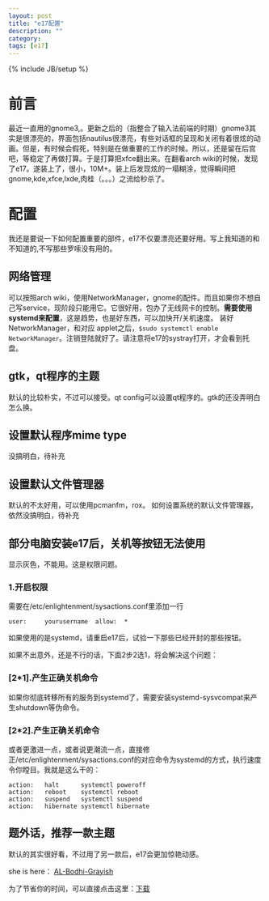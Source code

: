 ```yaml
---
layout: post
title: "e17配置"
description: ""
category: 
tags: [e17]
---
```

{% include JB/setup %}

# 前言
最近一直用的gnome3,。更新之后的（指整合了输入法前端的时期）gnome3其实是很漂亮的，界面包括nautilus很漂亮，有些对话框的呈现和关闭有着很炫的动画。但是，有时候会假死，特别是在做重要的工作的时候。所以，还是留在后宫吧，等稳定了再做打算。于是打算把xfce翻出来。在翻看arch wiki的时候，发现了e17。遂装上了，很小，10M+。装上后发现炫的一塌糊涂，觉得瞬间把gnome,kde,xfce,lxde,肉桂（。。。）之流给秒杀了。
# 配置
我还是要说一下如何配置重要的部件，e17不仅要漂亮还要好用。写上我知道的和不知道的,不写那些罗嗦没有用的。
## 网络管理
可以按照arch wiki，使用NetworkManager，gnome的配件。而且如果你不想自己写service，现阶段只能用它。它很好用，包办了无线网卡的控制。__需要使用systemd来配置__，这是趋势，也是好东西，可以加快开/关机速度。
装好NetworkManager，和对应 applet之后，`$sudo systemctl enable NetworkManager`。注销登陆就好了。请注意将e17的systray打开，才会看到托盘。
## gtk，qt程序的主题
默认的比较朴实，不过可以接受。qt config可以设置qt程序的。gtk的还没弄明白怎么换。
## 设置默认程序mime type
没搞明白，待补充
## 设置默认文件管理器
默认的不太好用，可以使用pcmanfm，rox。
如何设置系统的默认文件管理器，依然没搞明白，待补充
## 部分电脑安装e17后，关机等按钮无法使用
显示灰色，不能用。这是权限问题。
### 1.开启权限
需要在/etc/enlightenment/sysactions.conf里添加一行

`user:     yourusername  allow:  *`

如果使用的是systemd，请重启e17后，试验一下那些已经开封的那些按钮。

如果不出意外，还是不行的话，下面2步2选1，将会解决这个问题：
### [2*1].产生正确关机命令
如果你彻底转移所有的服务到systemd了，需要安装systemd-sysvcompat来产生shutdown等伪命令。
### [2*2].产生正确关机命令
或者更激进一点，或者说更潮流一点，直接修正/etc/enlightenment/sysactions.conf的对应命令为systemd的方式，执行速度令你瞠目。我就是这么干的：

    action:   halt      systemctl poweroff
    action:   reboot    systemctl reboot
    action:   suspend   systemctl suspend
    action:   hibernate systemctl hibernate
    
## 题外话，推荐一款主题
默认的其实很好看，不过用了另一款后，e17会更加惊艳动感。

she is here：
[AL-Bodhi-Grayish](http://exchange.enlightenment.org/theme/show/2649)

为了节省你的时间，可以直接点击这里：[下载](http://exchange.enlightenment.org/theme/get/2649)
